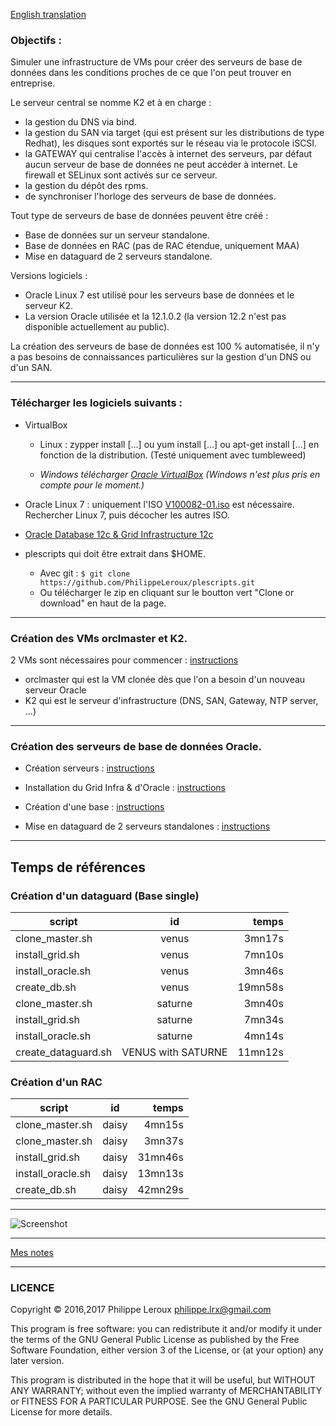 [English translation](https://github.com/PhilippeLeroux/plescripts/wiki/english)

### Objectifs :
Simuler une infrastructure de VMs pour créer des serveurs de base de données
dans les conditions proches de ce que l'on peut trouver en entreprise.

Le serveur central se nomme K2 et à en charge :
- la gestion du DNS via bind.
- la gestion du SAN via target (qui est présent sur les distributions de type Redhat),
les disques sont exportés sur le réseau via le protocole iSCSI.
- la GATEWAY qui centralise l'accès à internet des serveurs, par défaut aucun
serveur de base de données ne peut accéder à internet. Le firewall et SELinux sont
activés sur ce serveur.
- la gestion du dépôt des rpms.
- de synchroniser l'horloge des serveurs de base de données.

Tout type de serveurs de base de données peuvent être créé :
- Base de données sur un serveur standalone.
- Base de données en RAC (pas de RAC étendue, uniquement MAA)
- Mise en dataguard de 2 serveurs standalone.

Versions logiciels :
- Oracle Linux 7 est utilisé pour les serveurs base de données et le serveur K2.
- La version Oracle utilisée et la 12.1.0.2 (la version 12.2 n'est pas disponible
actuellement au public).

La création des serveurs de base de données est 100 % automatisée, il n'y a pas
besoins de connaissances particulières sur la gestion d'un DNS ou d'un SAN.

--------------------------------------------------------------------------------

### Télécharger les logiciels suivants :

* VirtualBox
  * Linux : zypper install [...] ou yum install [...] ou apt-get install [...] en fonction de la distribution.
	(Testé uniquement avec tumbleweed)

  * _Windows télécharger [Oracle VirtualBox](https://www.virtualbox.org/wiki/Downloads) (Windows n'est plus pris en compte pour le moment.)_

* Oracle Linux 7 : uniquement l'ISO [V100082-01.iso](https://edelivery.oracle.com/osdc/faces/SearchSoftware) est nécessaire. Rechercher Linux 7, puis décocher les autres ISO.

* [Oracle Database 12c & Grid Infrastructure 12c](http://www.oracle.com/technetwork/database/enterprise-edition/downloads/database12c-linux-download-2240591.html)

* plescripts qui doit être extrait dans $HOME.
	* Avec git : `$ git clone https://github.com/PhilippeLeroux/plescripts.git`
	* Ou télécharger le zip en cliquant sur le boutton vert "Clone or download" en haut de la page.

--------------------------------------------------------------------------------

### Création des VMs orclmaster et K2.
2 VMs sont nécessaires pour commencer : [instructions](https://github.com/PhilippeLeroux/plescripts/wiki/Création-des-VMs-orclmaster-et-K2)
 - orclmaster qui est la VM clonée dès que l'on a besoin d'un nouveau serveur Oracle
 - K2 qui est le serveur d'infrastructure (DNS, SAN, Gateway, NTP server, ...)

--------------------------------------------------------------------------------

### Création des serveurs de base de données Oracle.

* Création serveurs : [instructions](https://github.com/PhilippeLeroux/plescripts/wiki/Create-servers)

* Installation du Grid Infra & d'Oracle : [instructions](https://github.com/PhilippeLeroux/plescripts/wiki/Installation-:-Grid-infra-&-Oracle)

* Création d'une base : [instructions](https://github.com/PhilippeLeroux/plescripts/tree/master/db/README.md)

* Mise en dataguard de 2 serveurs standalones : [instructions](https://github.com/PhilippeLeroux/plescripts/wiki/Create-dataguard)

--------------------------------------------------------------------------------

##	Temps de références
### Création d'un dataguard (Base single)

script				|	id					|	temps
--------------------|:---------------------:|-------------:
clone_master.sh		|	venus				|	   3mn17s
install_grid.sh		|	venus				|	   7mn10s
install_oracle.sh	|	venus				|	   3mn46s
create_db.sh		|	venus				|	 19mn58s
clone_master.sh		|	saturne				|	   3mn40s
install_grid.sh		|	saturne				|	   7mn34s
install_oracle.sh	|	saturne				|	   4mn14s
create_dataguard.sh	|	VENUS with SATURNE	|	  11mn12s

###	Création d'un RAC

script				|	id					|	temps
--------------------|:---------------------:|-------------:
clone_master.sh		|	daisy				|	4mn15s
clone_master.sh		|	daisy				|	3mn37s
install_grid.sh		|	daisy				|	31mn46s
install_oracle.sh	|	daisy				|	13mn13s
create_db.sh		|	daisy				|	42mn29s

--------------------------------------------------------------------------------

![Screenshot](https://github.com/PhilippeLeroux/plescripts/wiki/virtualbox_manager.png)

--------------------------------------------------------------------------------

[Mes notes](https://github.com/PhilippeLeroux/plescripts/wiki)

--------------------------------------------------------------------------------

### LICENCE

Copyright © 2016,2017 Philippe Leroux <philippe.lrx@gmail.com>

This program is free software: you can redistribute it and/or modify
it under the terms of the GNU General Public License as published by
the Free Software Foundation, either version 3 of the License, or
(at your option) any later version.

This program is distributed in the hope that it will be useful,
but WITHOUT ANY WARRANTY; without even the implied warranty of
MERCHANTABILITY or FITNESS FOR A PARTICULAR PURPOSE.  See the
GNU General Public License for more details.
